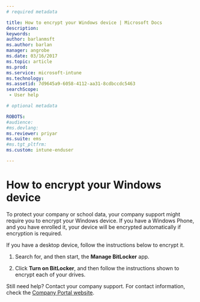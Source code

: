 ```yaml
---
# required metadata

title: How to encrypt your Windows device | Microsoft Docs
description:
keywords:
author: barlanmsftms.author: barlan
manager: angrobe
ms.date: 03/16/2017
ms.topic: article
ms.prod:
ms.service: microsoft-intune
ms.technology:
ms.assetid: 7d9645a9-6058-4112-aa31-8cdbccdc5463searchScope: - User help

# optional metadata

ROBOTS:  
#audience:
#ms.devlang:
ms.reviewer: priyar
ms.suite: ems
#ms.tgt_pltfrm:
ms.custom: intune-enduser

---
```


# How to encrypt your Windows device

To protect your company or school data, your company support might require you to encrypt your Windows device. If you have a Windows Phone, and you have enrolled it, your device will be encrypted automatically if encryption is required.

If you have a desktop device, follow the instructions below to encrypt it.

1.  Search for, and then start, the **Manage BitLocker** app.

2.  Click **Turn on BitLocker**, and then follow the instructions shown to encrypt each of your drives.

Still need help? Contact your company support. For contact information, check the [Company Portal website](https://portal.manage.microsoft.com).
